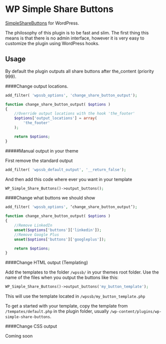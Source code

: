 WP Simple Share Buttons
====================

[SimpleShareButtons](https://github.com/SubZane/SimpleShareButtons) for WordPress. 

The philosophy of this plugin is to be fast and slim. The first thing this means is that there is no admin interface, however it is very easy to customize the plugin using WordPress hooks.

## Usage

By default the plugin outputs all share buttons after the_content (priority 999).

####Change output locations.

```php
add_filter( 'wpssb_options', 'change_share_button_output');

function change_share_button_output( $options )
{
	//Override output locations with the hook 'the_footer'
	$options['output_locations'] = array(
		'the_footer'
	);

	return $options;
}
```

#####Manual output in your theme

First remove the standard output
```php
add_filter( 'wpssb_default_output', '__return_false');
```

And then add this code where ever you want in your template

```php
WP_Simple_Share_Buttons()->output_buttons();
```

####Change what buttons we should show

```php
add_filter( 'wpssb_options', ‘change_share_button_output’);

function change_share_button_output( $options )
{
	//Remove LinkedIn
	unset($options['buttons']['linkedin']);
	//Remove Google Plus
	unset($options['buttons']['googleplus']);

	return $options;
}
```

####Change HTML output (Templating)

Add the templates to the folder ` /wpssb/ ` in your themes root folder. Use the name of the files when you output the buttons like this:

```php
WP_Simple_Share_Buttons()->output_buttons('my_button_template');
```

This will use the template located in ` /wpssb/my_button_template.php `

To get a started with your template, copy the template from ` /tempates/default.php ` in the plugin folder, usually ` /wp-content/plugins/wp-simple-share-buttons `.

####Change CSS output

Coming soon

